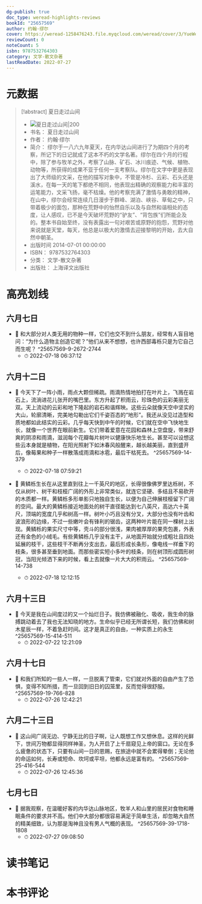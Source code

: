```yaml
---
dg-publish: true
doc_type: weread-highlights-reviews
bookId: "25657569"
author: 约翰·缪尔
cover: https://weread-1258476243.file.myqcloud.com/weread/cover/3/YueWen_25657569/t7_YueWen_25657569.jpg
reviewCount: 0
noteCount: 5
isbn: 9787532764303
category: 文学-散文杂著
lastReadDate: 2022-07-27
---
```

# 元数据
> [!abstract] 夏日走过山间
> - ![ 夏日走过山间|200](https://weread-1258476243.file.myqcloud.com/weread/cover/3/YueWen_25657569/t7_YueWen_25657569.jpg)
> - 书名： 夏日走过山间
> - 作者： 约翰·缪尔
> - 简介： 缪尔于一八六九年夏天，在内华达山间进行了为期四个月的考察，所记下的日记就成了这本不朽的文学名著。缪尔在四个月的行程中，除了参与牧羊之外，考察了山脉、矿石、冰川痕迹、气候、植物、动物等，所获得的成果不亚于任何一支考察队。缪尔在文字中更是表现出了大师级的文采，在他的描写对象中，不管是冷杉、云彩、石头还是溪水，在每一天的笔下都绝不相同，他表现出精确的观察能力和丰富的运笔能力，文采飞扬，毫不枯燥。他的考察充满了激情与勇敢的精神，在山中，缪尔会经常连续几日漫步于群峰、湖泊、峡谷、草甸之中，只带着极少的面包，那种在荒野中的怡然自乐以及与自然和谐相处的态度，让人感叹，已不是今天破坏荒野的“驴友”、“背包族”们所能企及的。整本书自始至终，没有表露出一句对艰苦或原野的抱怨，荒野对他来说就是天堂，每天，他总是以极大的激情去迎接黎明的开始，去大自然中朝圣。
> - 出版时间 2014-07-01 00:00:00
> - ISBN： 9787532764303
> - 分类： 文学-散文杂著
> - 出版社： 上海译文出版社

# 高亮划线

## 六月七日


- 📌 和大部分对人类无用的物种一样，它们也交不到什么朋友，经常有人盲目地问：“为什么造物主创造它呢？”他们从来不想想，也许西部毒栎只是为它自己而生呢？ ^25657569-9-2672-2744
    - ⏱ 2022-07-18 06:37:12 
## 六月十二日


- 📌 今天下了一阵小雨，雨点大颗但稀疏。雨滴热情地拍打在叶片上，飞溅在岩石上，流淌进花儿张开的嘴巴里。东方升起了积雨云，珍珠色的云彩美丽无双。天上流动的云彩和地下隆起的岩石和谐辉映。这些云朵就像天空中坚实的大山，轮廓清晰，完美地勾勒出它们千姿百态的“地形”。我还从没见过造型和质地都如此结实的云彩。几乎每天快到中午的时候，它们就在空中飞快地生长，就像一个世界在眼前新生。它们带着爱意在花园和森林上空盘旋，带来舒爽的阴凉和雨滴，滋润每个花瓣每片树叶以健康快乐地生长。甚至可以设想这些云本身就是植物，在阳光照射下如沐春风般醒来，越长越美丽，直到盛开后，像莓果和种子一样散落成雨滴和冰雹，最后干枯死去。 ^25657569-14-379
    - ⏱ 2022-07-18 07:59:21 

- 📌 黄鳞栎生长在从这里直到往上一千英尺的地区，长得很像佛罗里达栎树，不仅从树叶、树干和枝桠广阔的外形上非常类似，就连它坚硬、多结且不易砍开的木质都一样。黄鳞栎多形单影只地独自生长，以便为自己伸展枝桠留下广阔的空间。最大的黄鳞栎接近地面处的树干直径能达到七八英尺，高达六十英尺，顶端的宽度几乎和树高一样。树叶小巧且没有分叉，大部分也没有叶齿和波浪形的边缘，不过一些嫩叶会有锋利的锯齿，这两种叶片能在同一棵树上出现。黄鳞栎的果实尺寸中等，壳斗的部分很浅，果肉被厚厚的果壳包裹，外表还有金色的小绒毛。有些黄鳞栎几乎没有主干，从地面开始就分成粗壮且四处延展的枝干，这些枝干不断再分支出去，最后形成长条形，像电线一样垂下的枝条，很多甚至垂到地面。而那些密实短小多叶的枝条，则在树顶形成圆形树冠，当阳光倾洒下来的时候，看上去就像一片大大的积雨云。 ^25657569-14-738
    - ⏱ 2022-07-18 12:12:15 
## 六月十三日


- 📌 今天是我在山间度过的又一个灿烂日子。我仿佛被融化、吸收，我生命的脉搏跳动着去了我也无法知晓的地方。生命似乎已经无所谓长短，我们仿佛和树木星辰一样，不着急赶时间。这才是真正的自由，一种实质上的永生 ^25657569-15-414-511
    - ⏱ 2022-07-22 12:21:09 
## 六月十七日


- 📌 和我们所知的一些人一样，一旦脱离了管束，它们就对外面的自由产生了恐惧，变得不知所措，而一旦回到旧日的囚笼里，反而觉得很舒服。 ^25657569-19-766-828
    - ⏱ 2022-07-26 12:42:21 
## 六月二十三日


- 📌 这山间广阔无边、宁静无比的日子啊，让人既想工作又想休息。这样的光鲜下，世间万物都显得同样神圣，为人开启了上千扇窥见上帝的窗口。无论在多么疲惫的状态下，只要有山间一日的恩赐，在旅途中就不会累得晕倒；无论他的命运如何，长寿或短命、坎坷或平坦，他都永远是富有的。 ^25657569-25-416-544
    - ⏱ 2022-07-26 12:45:36 
## 七月七日


- 📌 据我观察，在温暖好客的内华达山脉地区，牧羊人和山里的居民对食物和睡眠条件的要求并不高。他们中大部分都很容易满足于简单生活，却忽略大自然的精美细致，认为那是淘神且没有男人气概的表现。 ^25657569-39-1718-1808
    - ⏱ 2022-07-27 09:08:50 
# 读书笔记

# 本书评论
